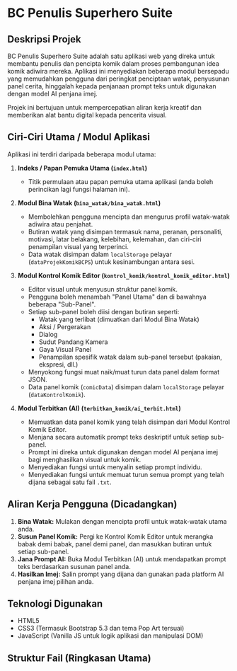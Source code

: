 # BC Penulis Superhero Suite

## Deskripsi Projek

BC Penulis Superhero Suite adalah satu aplikasi web yang direka untuk membantu penulis dan pencipta komik dalam proses pembangunan idea komik adiwira mereka. Aplikasi ini menyediakan beberapa modul bersepadu yang memudahkan pengguna dari peringkat penciptaan watak, penyusunan panel cerita, hinggalah kepada penjanaan prompt teks untuk digunakan dengan model AI penjana imej.

Projek ini bertujuan untuk mempercepatkan aliran kerja kreatif dan memberikan alat bantu digital kepada pencerita visual.

## Ciri-Ciri Utama / Modul Aplikasi

Aplikasi ini terdiri daripada beberapa modul utama:

1.  **Indeks / Papan Pemuka Utama (`index.html`)**
    * Titik permulaan atau papan pemuka utama aplikasi (anda boleh perincikan lagi fungsi halaman ini).

2.  **Modul Bina Watak (`bina_watak/bina_watak.html`)**
    * Membolehkan pengguna mencipta dan mengurus profil watak-watak adiwira atau penjahat.
    * Butiran watak yang disimpan termasuk nama, peranan, personaliti, motivasi, latar belakang, kelebihan, kelemahan, dan ciri-ciri penampilan visual yang terperinci.
    * Data watak disimpan dalam `localStorage` pelayar (`dataProjekKomikBCPS`) untuk kesinambungan antara sesi.

3.  **Modul Kontrol Komik Editor (`kontrol_komik/kontrol_komik_editor.html`)**
    * Editor visual untuk menyusun struktur panel komik.
    * Pengguna boleh menambah "Panel Utama" dan di bawahnya beberapa "Sub-Panel".
    * Setiap sub-panel boleh diisi dengan butiran seperti:
        * Watak yang terlibat (dimuatkan dari Modul Bina Watak)
        * Aksi / Pergerakan
        * Dialog
        * Sudut Pandang Kamera
        * Gaya Visual Panel
        * Penampilan spesifik watak dalam sub-panel tersebut (pakaian, ekspresi, dll.)
    * Menyokong fungsi muat naik/muat turun data panel dalam format JSON.
    * Data panel komik (`comicData`) disimpan dalam `localStorage` pelayar (`dataKontrolKomik`).

4.  **Modul Terbitkan (AI) (`terbitkan_komik/ai_terbit.html`)**
    * Memuatkan data panel komik yang telah disimpan dari Modul Kontrol Komik Editor.
    * Menjana secara automatik prompt teks deskriptif untuk setiap sub-panel.
    * Prompt ini direka untuk digunakan dengan model AI penjana imej bagi menghasilkan visual untuk komik.
    * Menyediakan fungsi untuk menyalin setiap prompt individu.
    * Menyediakan fungsi untuk memuat turun semua prompt yang telah dijana sebagai satu fail `.txt`.

## Aliran Kerja Pengguna (Dicadangkan)

1.  **Bina Watak:** Mulakan dengan mencipta profil untuk watak-watak utama anda.
2.  **Susun Panel Komik:** Pergi ke Kontrol Komik Editor untuk merangka babak demi babak, panel demi panel, dan masukkan butiran untuk setiap sub-panel.
3.  **Jana Prompt AI:** Buka Modul Terbitkan (AI) untuk mendapatkan prompt teks berdasarkan susunan panel anda.
4.  **Hasilkan Imej:** Salin prompt yang dijana dan gunakan pada platform AI penjana imej pilihan anda.

## Teknologi Digunakan

* HTML5
* CSS3 (Termasuk Bootstrap 5.3 dan tema Pop Art tersuai)
* JavaScript (Vanilla JS untuk logik aplikasi dan manipulasi DOM)

## Struktur Fail (Ringkasan Utama)
